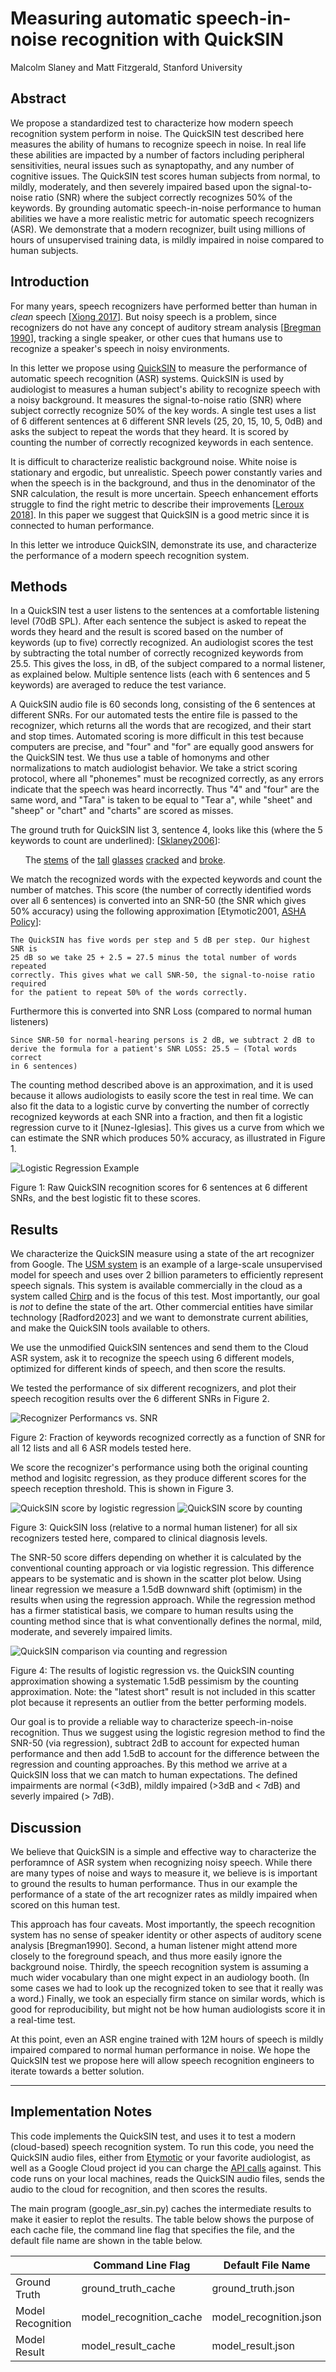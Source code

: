 # Measuring automatic speech-in-noise recognition with QuickSIN
Malcolm Slaney and Matt Fitzgerald,
Stanford University

## Abstract
We propose a standardized test 
to characterize how modern speech recognition system perform in noise. 
The QuickSIN test described here measures the ability of humans 
to recognize speech in noise.
In real life these abilities are impacted by
a number of factors including peripheral sensitivities, neural issues such 
as synaptopathy, and any number of cognitive issues. The QuickSIN test scores
human subjects from normal, to mildly, moderately, 
and then severely impaired based upon 
the signal-to-noise ratio (SNR) where the subject correctly recognizes 50% 
of the keywords. 
By grounding automatic speech-in-noise performance to human abilities
we have a more realistic metric for automatic speech recognizers (ASR).
We demonstrate that a modern recognizer, built using millions of hours of 
unsupervised training data, is mildly impaired in noise compared 
to human subjects.

## Introduction

For many years, speech recognizers have performed better than human in 
*clean* speech 
[[Xiong 2017](https://ieeexplore.ieee.org/abstract/document/8461870)].
But noisy speech is a problem, since recognizers
do not have any concept of auditory stream analysis
[[Bregman 1990](https://direct.mit.edu/books/book/3887/Auditory-Scene-AnalysisThe-Perceptual-Organization)],
tracking a single speaker,
or other cues that humans use to recognize a speaker's speech
in noisy environments.

In this letter we propose using 
[QuickSIN](https://pubmed.ncbi.nlm.nih.gov/15532670/)
to measure the performance of automatic speech recognition (ASR) systems. 
QuickSIN is used by audiologist to measures a human subject's 
ability to recognize speech with a noisy background.  It measures the 
signal-to-noise ratio (SNR) where subject correctly recognize
50% of the key words.
A single test uses a list of 6 different sentences at 6 different SNR levels
(25, 20, 15, 10, 5, 0dB) and asks the subject to repeat the words that they 
heard. It is scored by counting the number of correctly recognized
keywords in each sentence.

It is difficult to characterize realistic background noise. White noise is
stationary and ergodic, but unrealistic. 
Speech power constantly varies and when the speech is in the background, and
thus in the denominator of the SNR calculation, 
the result is more uncertain. 
Speech enhancement efforts struggle to find the right metric to describe their
improvements [[Leroux 2018](https://arxiv.org/abs/1811.02508#)].
In this paper we suggest that  QuickSIN is a good
metric since it is connected to human performance.

In this letter we introduce QuickSIN, demonstrate its use, and characterize
the performance of a modern speech recognition system.

## Methods
In a QuickSIN test a user listens to the sentences at
a comfortable listening level (70dB SPL).
After each sentence the subject is asked to repeat the words they
heard and the result is scored based on the number of keywords (up to five) 
correctly recognized. An audiologist scores the test by subtracting the total number 
of correctly recognized keywords from 25.5.  This gives the loss, in dB, of
the subject compared to a normal listener, as explained below.
Multiple sentence lists (each with 6 sentences and
5 keywords) are averaged to reduce the test variance.

A QuickSIN audio file is 60 seconds long,
consisting of the 6 sentences at different
SNRs. 
For our automated tests
the entire file is passed to the recognizer, which returns all the words
that are recogized, and their start and stop times. 
Automated scoring is more difficult in this test because computers are precise, 
and "four" and "for" are equally good answers for
the QuickSIN test.  We thus use a table of homonyms and other normalizations
to match audiologist behavior. We take a strict scoring protocol, where 
all "phonemes" must be recognized correctly, as any errors indicate that the
speech was heard incorrectly.
Thus "4" and "four" are the same word, and "Tara" is taken to be
equal to "Tear a", 
while "sheet" and "sheep" or "chart" and "charts" are scored as misses.

The ground truth for QuickSIN list 3, sentence 4, looks like this (where the 
5 keywords to count are underlined):
[[Sklaney2006](https://etda.libraries.psu.edu/files/final_submissions/5788)]:

&nbsp;&nbsp;&nbsp;&nbsp;&nbsp;&nbsp;The <ins>stems</ins> of the <ins>tall</ins> <ins>glasses</ins> <ins>cracked</ins> and <ins>broke</ins>.

We match the recognized words with the expected keywords and count the number
of matches.
This score (the number of correctly identified words over all 6 sentences)
is converted into an SNR-50 (the SNR which gives 50% accuracy)
using the following approximation [Etymotic2001, 
[ASHA Policy](https://www.asha.org/policy/gl1988-00008/)]:
```
The QuickSIN has five words per step and 5 dB per step. Our highest SNR is
25 dB so we take 25 + 2.5 = 27.5 minus the total number of words repeated 
correctly. This gives what we call SNR-50, the signal-to-noise ratio required
for the patient to repeat 50% of the words correctly.
```
Furthermore this is converted into SNR Loss (compared to normal human listeners)
```
Since SNR-50 for normal-hearing persons is 2 dB, we subtract 2 dB to 
derive the formula for a patient's SNR LOSS: 25.5 – (Total words correct 
in 6 sentences)
```

The counting method described above is an approximation, and it is used because
it allows audiologists to easily score the test in real time.
We can also fit the data to a logistic curve by
converting the number of correctly recognized keywords at each SNR
into a fraction, and then fit
a logistic regression curve to it [Nunez-Iglesias].
This gives us a curve from which we can
estimate the SNR which produces 50% accuracy, as illustrated in Figure 1.

![Logistic Regression Example](results/logistic_fit.png)

Figure 1: Raw QuickSIN recognition scores for 6 sentences at 6 different SNRs,
and the best logistic fit to these scores.

## Results

We characterize the QuickSIN measure using a state of the art recognizer from 
Google.
The [USM system](https://arxiv.org/abs/2303.01037)
is an example of a large-scale unsupervised model for speech
and uses over 2 billion parameters to
efficiently represent speech signals.
This system is available commercially in the cloud as a system called
[Chirp](https://cloud.google.com/speech-to-text/v2/docs/chirp-model)
and is the focus of this test.
Most importantly, our goal is *not* to define the state of the art.
Other commercial entities have similar 
technology [Radford2023] and we want to demonstrate
current abilities, and make the QuickSIN tools available to others.

We use the unmodified QuickSIN sentences and send them to the Cloud ASR system,
ask it to recognize the speech using 6 different models, 
optimized for different kinds of speech, and then score the results.

We tested the performance of six different recognizers, and plot their speech
recogition results over the 6 different SNRs in Figure 2.

![Recognizer Performancs vs. SNR](results/all_score_graph.png)

Figure 2: Fraction of keywords recognized correctly
as a function of SNR for all 12 lists and all
6 ASR models tested here.

We score the recognizer's performance using both the original counting method
and logisitc regression, as they produce different scores for the 
speech reception threshold. This is shown in Figure 3.

![QuickSIN score by logistic regression](results/spin_logistic_graph.png)
![QuickSIN score by counting](results/spin_counting_graph.png)

Figure 3: QuickSIN loss (relative to a normal human listener) for all six
recognizers tested here, compared to clinical diagnosis levels.

The SNR-50 score differs depending on whether it is calculated by the
conventional counting approach or via logistic regression.
This difference appears to be systematic and is shown in the scatter plot below.
Using linear regression we measure a 1.5dB downward shift (optimism)
in the results when using the regression approach.
While the regression method has a firmer statistical basis, we compare 
to human results
using the counting method since that is what conventionally defines the 
normal, mild, moderate, and severely impaired limits.

![QuickSIN comparison via counting and regression](results/logistic-counting-comparison.png
)

Figure 4: The results of logistic regression vs.
the QuickSIN counting approximation
showing a systematic 1.5dB pessimism by the counting approximation.
Note: the "latest short" result is not included in this scatter plot because 
it represents an outlier from the better performing models.

Our goal is to provide a reliable way to characterize speech-in-noise
recognition.
Thus we suggest using the logistic regresion method to find the
SNR-50 (via regression), subtract 2dB to account for expected human performance
and then add 1.5dB to account for the difference between the regression and 
counting approaches.  By this method we arrive at a QuickSIN loss that 
we can match to human expectations.
The defined impairments are normal (<3dB), 
mildly impaired (>3dB and < 7dB) and severly impaired (> 7dB).

## Discussion

We believe that QuickSIN is a simple and effective way to characterize
the perforamnce of ASR system when recognizing noisy speech. 
While there are many types of noise and ways to measure it, 
we believe is is important to ground the results to human performance.
Thus in our example the performance of a state of the art recognizer
rates as mildly impaired when scored on this human test.

This approach has four caveats.
Most importantly, the speech recognition
system has no sense of speaker identity or other aspects of auditory scene
analysis [Bregman1990].
Second, a human listener might attend more closely to the foreground
speach, and thus more easily ignore the background noise. 
Thirdly, the 
speech recognition system is assuming a much wider vocabulary
than one might expect in an audiology booth.
(In some cases we had to look up the recognized token
to see that it really was a word.)
Finally, we took an especially firm stance
on similar words, which is good for reproducibility, but might not be how
human audiologists score it in a real-time test.

At this point, even an ASR engine trained with 12M hours of speech is
mildly impaired compared to normal human performance in noise. 
We hope the
QuickSIN test we propose here will allow speech recognition engineers to
iterate towards a better solution.


---

## Implementation Notes

This code implements the QuickSIN test, and uses it to test a modern
(cloud-based) speech recognition system.  To run this code, you need
the QuickSIN audio files, either from 
[Etymotic](https://www.etymotic.com/product/quicksin/)
or your favorite audiologist, as well as a Google Cloud project id you can
charge the 
[API calls](https://cloud.google.com/speech-to-text/v2/docs/sync-recognize)
against. This code runs on your local machines, reads the QuickSIN
audio files, sends the audio to the cloud for recognition, and then scores
the results.

The main program (google_asr_sin.py) caches the intermediate results 
to make it easier to replot the results.
The table below shows the purpose of each cache file,
the command line flag that specifies the file,
and the default file name are shown in the table below.

|                   | **Command Line Flag**   | **Default File Name**  |
|-------------------|-------------------------|------------------------|
| Ground Truth      | ground_truth_cache      | ground_truth.json      |
| Model Recognition | model_recognition_cache | model_recognition.json |
| Model Result      | model_result_cache      | model_result.json      |

